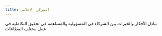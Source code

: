 ```yaml
---
title: المركز الإعلامي
---
```

تبادل الأفكار والخبرات بين الشركاء في المسؤولية والمساهمة في تحقيق التكاملية في عمل مختلف القطاعات
